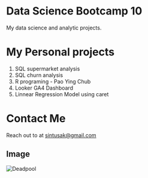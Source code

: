 # Data Science Bootcamp 10
My data science and analytic projects.

# My Personal projects

1. SQL supermarket analysis
2. SQL churn analysis
3. R programing  - Pao Ying Chub
4. Looker GA4 Dashboard
5. Linnear Regression Model using caret

# Contact Me
Reach out to at sintusak@gmail.com

## Image 

![Deadpool]([[https://www.google.com/url?sa=i&url=https%3A%2F%2Fwww.hotstar.com%2Fin%2Fmovies%2Fdeadpool%2F1770003257&psig=AOvVaw3GR-hQF7F7mHXYqA0JM6Fq&ust=1725160731679000&source=images&cd=vfe&opi=89978449&ved=0CBQQjRxqFwoTCPiqsIKjnogDFQAAAAAdAAAAABAE](https://www.google.com/url?sa=i&url=https%3A%2F%2Fwww.pinterest.com%2Fpin%2F680606562418929845%2F&psig=AOvVaw2L-q6x5q7SEXHNfX_CtWRG&ust=1725160793536000&source=images&cd=vfe&opi=89978449&ved=0CBQQjRxqFwoTCKiL_KKjnogDFQAAAAAdAAAAABAE)](https://images.squarespace-cdn.com/content/v1/583dcb5f1b631b930031f02c/1534003532667-R2H4O39PVWN5Q55LFYYD/deadpool-desktop-3840x2160.jpg?format=2500w))
